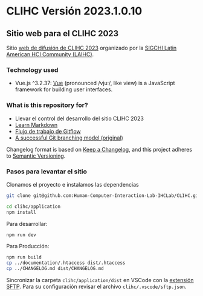 # CLIHC Versión 2023.1.0.10

## Sitio web para el CLIHC 2023

Sitio [web de difusión de CLIHC 2023](https://clihc2021.laihc.org/) organizado por la [SIGCHI Latin American HCI Community (LAIHC)](http://www.laihc.org/).

### Technology used

* Vue.js ^3.2.37: [Vue](https://vuejs.org/) (pronounced /vjuː/, like view) is a JavaScript framework for building user interfaces.

### What is this repository for?

* Llevar el control del desarrollo del sitio CLIHC 2023
* [Learn Markdown](https://bitbucket.org/tutorials/markdowndemo)
* [Flujo de trabajo de Gitflow](https://www.atlassian.com/es/git/tutorials/comparing-workflows/gitflow-workflow)
* [A successful Git branching model (original)](https://nvie.com/posts/a-successful-git-branching-model/)

Changelog format is based on [Keep a Changelog](https://keepachangelog.com/en/1.0.0/),
and this project adheres to [Semantic Versioning](https://semver.org/spec/v2.0.0.html).

### Pasos para levantar el sitio

Clonamos el proyecto e instalamos las dependencias

``` bash
git clone git@github.com:Human-Computer-Interaction-Lab-IHCLab/CLIHC.git clihc

cd clihc/application
npm install
```

Para desarrollar:

``` bash
npm run dev
```

Para Producción:

``` bash
npm run build
cp ../documentation/.htaccess dist/.htaccess
cp ../CHANGELOG.md dist/CHANGELOG.md
```

Sincronizar la carpeta `clihc/application/dist` en VSCode con la [extensión SFTP](https://github.com/liximomo/vscode-sftp). Para su configuración revisar el archivo `clihc/.vscode/sftp.json`.
